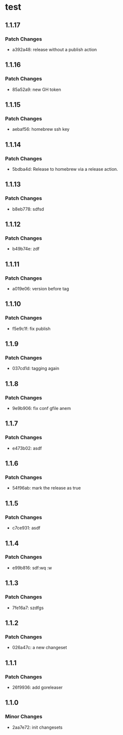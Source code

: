 # test

## 1.1.17

### Patch Changes

- a392a48: release without a publish action

## 1.1.16

### Patch Changes

- 85a52a9: new GH token

## 1.1.15

### Patch Changes

- aebaf56: homebrew ssh key

## 1.1.14

### Patch Changes

- 5bdba4d: Release to homebrew via a release action.

## 1.1.13

### Patch Changes

- b8eb778: sdfsd

## 1.1.12

### Patch Changes

- b49b74e: zdf

## 1.1.11

### Patch Changes

- a019e06: version before tag

## 1.1.10

### Patch Changes

- f5e9c1f: fix publish

## 1.1.9

### Patch Changes

- 037cd1d: tagging again

## 1.1.8

### Patch Changes

- 9e9b906: fix conf gfile anem

## 1.1.7

### Patch Changes

- e473b02: asdf

## 1.1.6

### Patch Changes

- 54f96ab: mark the release as true

## 1.1.5

### Patch Changes

- c7ce931: asdf

## 1.1.4

### Patch Changes

- e99b816: sdf:wq
  :w

## 1.1.3

### Patch Changes

- 7fe16a7: szdfgs

## 1.1.2

### Patch Changes

- 026a47c: a new changeset

## 1.1.1

### Patch Changes

- 26f9936: add goreleaser

## 1.1.0

### Minor Changes

- 2aa7e72: init changesets

